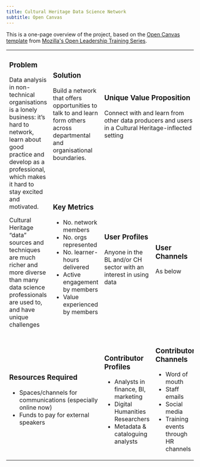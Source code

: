 ```yaml
---
title: Cultural Heritage Data Science Network
subtitle: Open Canvas
---
```


This is a one-page overview of the project, based on the [Open Canvas template][] from [Mozilla's Open Leadership Training Series][].

[Open Canvas template]: https://mozilla.github.io/open-leadership-training-series/articles/opening-your-project/develop-an-open-project-strategy-with-open-canvas/
[Mozilla's Open Leadership Training Series]: https://mozilla.github.io/open-leadership-training-series/

<table>
<tr>
<td rowspan="2">

### Problem

Data analysis in non-technical organisations is a lonely business: it’s hard to network, learn about good practice and develop as a professional, which makes it hard to stay excited and motivated.

Cultural Heritage “data” sources and techniques are much richer and more diverse than many data science professionals are used to, and have unique challenges

</td>
<td>

### Solution

Build a network that offers opportunities to talk to and learn form others across departmental and organisational boundaries.

</td>
<td colspan="2">

### Unique Value Proposition

Connect with and learn from other data producers and users in a Cultural Heritage-inflected setting

</td>
</tr>
<tr>
<td>

### Key Metrics

- No. network members
- No. orgs represented
- No. learner-hours delivered
- Active engagement by members
- Value experienced by members

</td>
<td>

### User Profiles

Anyone in the BL and/or CH sector with an interest in using data

</td>
<td>

### User Channels

As below

</td>
</tr>
<tr>
<td colspan="2">

### Resources Required

- Spaces/channels for communications (especially online now)
- Funds to pay for external speakers

</td>
<td>

### Contributor Profiles

- Analysts in finance, BI, marketing
- Digital Humanities Researchers
- Metadata & cataloguing analysts

</td>
<td>

### Contributor Channels

- Word of mouth
- Staff emails
- Social media
- Training events through HR channels

</td>
</tr>
</table>
